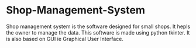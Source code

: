 # Shop-Management-System
Shop management system is the software designed for small shops.
It hepls the owner to manage the data. 
This software is made using python tkinter.
It is also based on GUI ie Graphical User Interface.
